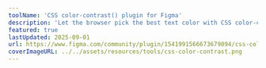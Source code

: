 ```yaml
---
toolName: 'CSS color-contrast() plugin for Figma'
description: 'Let the browser pick the best text color with CSS color-contrast()'
featured: true
lastUpdated: 2025-09-01
url: https://www.figma.com/community/plugin/1541991566673679094/css-color-contrast
coverImageURL: ../../assets/resources/tools/css-color-contrast.png
---
```

